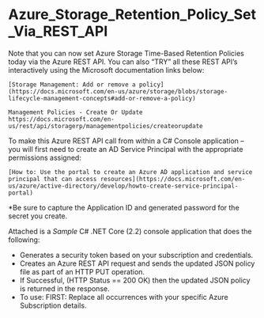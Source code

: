 # Azure_Storage_Retention_Policy_Set_Via_REST_API

Note that you can now set Azure Storage Time-Based Retention Policies today via the Azure REST API. You can also “TRY” all these REST API’s interactively using the Microsoft documentation links below: 

    [Storage Management: Add or remove a policy](https://docs.microsoft.com/en-us/azure/storage/blobs/storage-lifecycle-management-concepts#add-or-remove-a-policy)

    Management Policies - Create Or Update
    https://docs.microsoft.com/en-us/rest/api/storagerp/managementpolicies/createorupdate

To make this Azure REST API call from within a C# Console application – you will first need to create an AD Service Principal with the appropriate permissions assigned:

    [How to: Use the portal to create an Azure AD application and service principal that can access resources](https://docs.microsoft.com/en-us/azure/active-directory/develop/howto-create-service-principal-portal)
*Be sure to capture the Application ID and generated password for the secret you create.

Attached is a *Sample* C# .NET Core (2.2) console application that does the following:
*	Generates a security token based on your subscription and credentials.
*	Creates an Azure REST API request and sends the updated JSON policy file as part of an HTTP PUT operation.
*	If Successful, (HTTP Status == 200 OK) then the updated JSON policy is returned in the response.
*	To use: FIRST: Replace all <YOUR INFO> occurrences with your specific Azure Subscription details.
